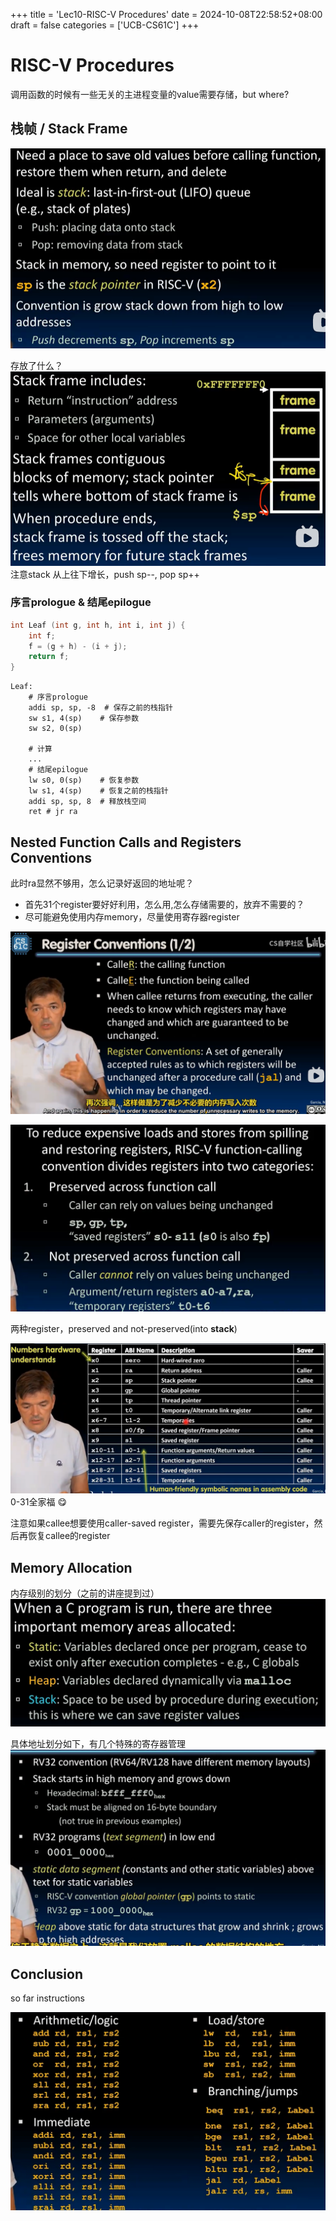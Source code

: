 +++
title = 'Lec10-RISC-V Procedures'
date = 2024-10-08T22:58:52+08:00
draft = false
categories = ['UCB-CS61C']
+++
# RISC-V Procedures

调用函数的时候有一些无关的主进程变量的value需要存储，but where?

## 栈帧 / Stack Frame
![alt text](image.png)

存放了什么？
![alt text](image-1.png)
注意stack 从上往下增长，push sp--, pop sp++

### 序言prologue & 结尾epilogue
```c
int Leaf (int g, int h, int i, int j) {
    int f;
    f = (g + h) - (i + j);
    return f;
}
```

```assembly
Leaf:
    # 序言prologue
    addi sp, sp, -8  # 保存之前的栈指针
    sw s1, 4(sp)    # 保存参数
    sw s2, 0(sp)

    # 计算
    ...
    # 结尾epilogue
    lw s0, 0(sp)    # 恢复参数
    lw s1, 4(sp)    # 恢复之前的栈指针
    addi sp, sp, 8  # 释放栈空间
    ret # jr ra
```

## Nested Function Calls and Registers Conventions
此时ra显然不够用，怎么记录好返回的地址呢？
- 首先31个register要好好利用，怎么用,怎么存储需要的，放弃不需要的？
- 尽可能避免使用内存memory，尽量使用寄存器register

![alt text](image-2.png)


![alt text](image-3.png)

两种register，preserved and not-preserved(into **stack**)

![alt text](image-4.png)
0-31全家福 :yum:

注意如果callee想要使用caller-saved register，需要先保存caller的register，然后再恢复callee的register


## Memory Allocation
内存级别的划分（之前的讲座提到过）
![alt text](image-5.png)

具体地址划分如下，有几个特殊的寄存器管理
![alt text](image-6.png)

## Conclusion
so far instructions

![alt text](image-7.png)


